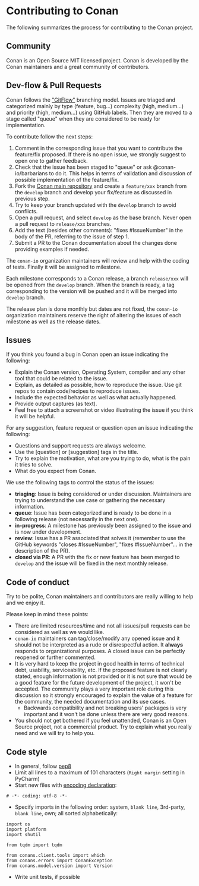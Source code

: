 Contributing to Conan
=====================

The following summarizes the process for contributing to the Conan project.

Community
---------

Conan is an Open Source MIT licensed project.
Conan is developed by the Conan maintainers and a great community of contributors.

Dev-flow & Pull Requests
------------------------

Conan follows the ["GitFlow"](https://datasift.github.io/gitflow/IntroducingGitFlow.html) branching model.
Issues are triaged and categorized mainly by type (feature, bug...) complexity (high, medium...) and priority (high, medium...) using GitHub
 labels. Then they are moved to a stage called "queue" when they are considered to be ready for implementation.

To contribute follow the next steps:

1. Comment in the corresponding issue that you want to contribute the feature/fix proposed. If there is no open issue, we strongly suggest
   to open one to gather feedback.
2. Check that the issue has been staged to "queue" or ask @conan-io/barbarians to do it. This helps in terms of validation and discussion of
   possible implementation of the feature/fix.
3. Fork the [Conan main repository](https://github.com/conan-io/conan) and create a `feature/xxx` branch from the `develop` branch and develop
   your fix/feature as discussed in previous step.
4. Try to keep your branch updated with the `develop` branch to avoid conflicts.
5. Open a pull request, and select `develop` as the base branch. Never open a pull request to ``release/xxx`` branches.
6. Add the text (besides other comments): "fixes #IssueNumber" in the body of the PR, referring to the issue of step 1.
7. Submit a PR to the Conan documentation about the changes done providing examples if needed.

The ``conan-io`` organization maintainers will review and help with the coding of tests. Finally it will be assigned to milestone.

Each milestone corresponds to a Conan release, a branch `release/xxx` will be opened from the `develop` branch.
When the branch is ready, a tag corresponding to the version will be pushed and it will be merged into `develop` branch.

The release plan is done monthly but dates are not fixed, the ``conan-io`` organization maintainers reserve the right of altering the issues
of each milestone as well as the release dates.

Issues
------

If you think you found a bug in Conan open an issue indicating the following:

- Explain the Conan version, Operating System, compiler and any other tool that could be related to the issue.
- Explain, as detailed as possible, how to reproduce the issue. Use git repos to contain code/recipes to reproduce issues.
- Include the expected behavior as well as what actually happened.
- Provide output captures (as text).
- Feel free to attach a screenshot or video illustrating the issue if you think it will be helpful.

For any suggestion, feature request or question open an issue indicating the following:

- Questions and support requests are always welcome.
- Use the [question] or [suggestion] tags in the title.
- Try to explain the motivation, what are you trying to do, what is the pain it tries to solve.
- What do you expect from Conan.

We use the following tags to control the status of the issues:

- **triaging**: Issue is being considered or under discussion. Maintainers are trying to understand the use case or gathering the necessary
  information.
- **queue**: Issue has been categorized and is ready to be done in a following release (not necessarily in the next one).
- **in-progress**: A milestone has previously been assigned to the issue and is now under development.
- **review**: Issue has a PR associated that solves it (remember to use the GitHub keywords "closes #IssueNumber", "fixes #IssueNumber"...
  in the description of the PR).
- **closed via PR**: A PR with the fix or new feature has been merged to `develop` and the issue will be fixed in the next monthly release.

Code of conduct
---------------

Try to be polite, Conan maintainers and contributors are really willing to help and we enjoy it.

Please keep in mind these points:

- There are limited resources/time and not all issues/pull requests can be considered as well as we would like.
- ``conan-io`` maintainers can tag/close/modify any opened issue and it should not be interpreted as a rude or disrespectful action. It
  **always** responds to organizational purposes. A closed issue can be perfectly reopened or further commented.
- It is very hard to keep the project in good health in terms of technical debt, usability, serviceability, etc. If the proposed feature is
  not clearly stated, enough information is not provided or it is not sure that would be a good feature for the future development of the project, it won't be accepted. The community plays a very important role during this discussion so it strongly encouraged to
  explain the value of a feature for the community, the needed documentation and its use cases.
  - Backwards compatibility and not breaking users' packages is very important and it won't be done unless there are very good reasons.
- You should not get bothered if you feel unattended, Conan is an Open Source project, not a commercial product. Try to explain what you
  really need and we will try to help you.

Code style
----------

- In general, follow [pep8](https://www.python.org/dev/peps/pep-0008/)
- Limit all lines to a maximum of 101 characters (`Right margin` setting in PyCharm)
- Start new files with [encoding declaration](https://www.python.org/dev/peps/pep-0263/):
```
# -*- coding: utf-8 -*-
```
- Specify imports in the following order: system, `blank line`, 3rd-party, `blank line`, own; all sorted alphabetically:
```
import os
import platform
import shutil

from tqdm import tqdm

from conans.client.tools import which
from conans.errors import ConanException
from conans.model.version import Version
```
- Write unit tests, if possible
